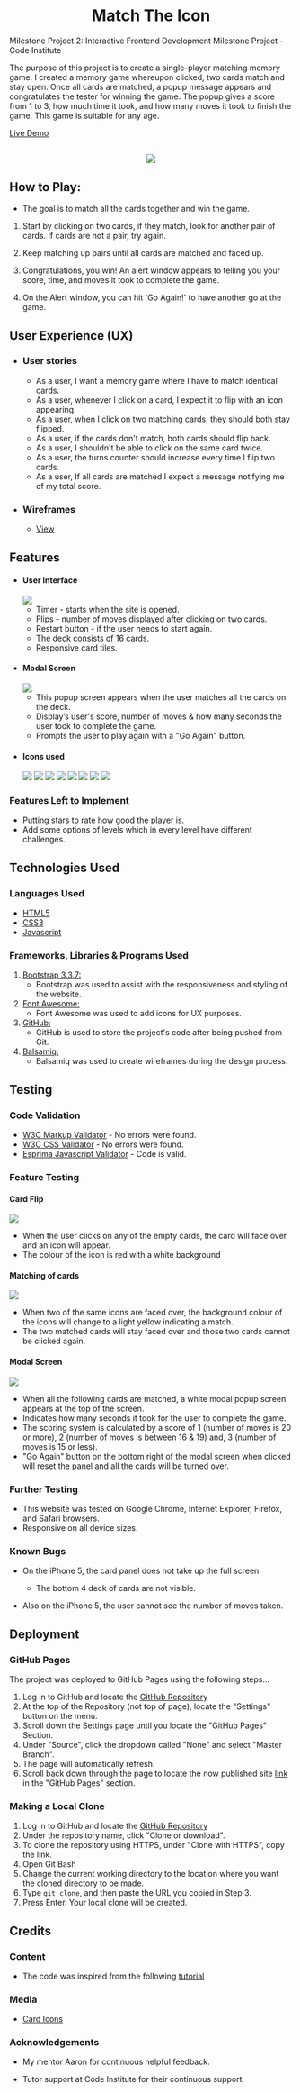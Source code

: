 <h1 align="center">Match The Icon</h1>

Milestone Project 2: Interactive Frontend Development Milestone Project  - Code Institute

The purpose of this project is to create a single-player matching memory game. I created a memory game whereupon clicked, two cards match and stay open. Once all cards are matched, a popup message appears and congratulates the tester for winning the game. The popup gives a score from 1 to 3, how much time it took, and how many moves it took to finish the game. This game is suitable for any age. 

[Live Demo](https://birchm93.github.io/Project2/)

<h2 align="center"><img src="documentation/screenshots/Responsive.png"></h2>

## How to Play:

* The goal is to match all the cards together and win the game.

1. Start by clicking on two cards, if they match, look for another pair of cards. If cards are not a pair, try again.

2. Keep matching up pairs until all cards are matched and faced up. 

3. Congratulations, you win! An alert window appears to telling you your score, time, and moves it took to complete the game. 

4. On the Alert window, you can hit 'Go Again!' to have another go at the game.

## User Experience (UX)

-   ### User stories

    -   As a user, I want a memory game where I have to match identical cards.
    -   As a user, whenever I click on a card, I expect it to flip with an icon appearing.
    -   As a user, when I click on two matching cards, they should both stay flipped.
    -   As a user, if the cards don't match, both cards should flip back.
    -   As a user, I shouldn't be able to click on the same card twice.
    -   As a user, the turns counter should increase every time I flip two cards.
    -   As a user, If all cards are matched I expect a message notifying me of my total score.

*   ### Wireframes

    -   [View]()

## Features

-   #### User Interface
    <img src = "documentation/screenshots/UserInterface.png">

    -   Timer - starts when the site is opened.
    -   Flips - number of moves displayed after clicking on two cards.
    -   Restart button - if the user needs to start again.
    -   The deck consists of 16 cards.
    -   Responsive card tiles.

-   #### Modal Screen
    <img src= "documentation/screenshots/ModalFeature.png">

    -   This popup screen appears when the user matches all the cards on the deck.
    -   Display’s user's score, number of moves & how many seconds the user took to complete the game.
    -   Prompts the user to play again with a "Go Again" button.

-   #### Icons used
    <img src= "documentation/screenshots/Star.png">
    <img src= "documentation/screenshots/Headphones.png">
    <img src= "documentation/screenshots/Key.png">
    <img src= "documentation/screenshots/Space-Shuttle.png">
    <img src= "documentation/screenshots/Eye.png">
    <img src= "documentation/screenshots/Pencil.png">
    <img src= "documentation/screenshots/Glass.png">
    <img src= "documentation/screenshots/Envelope.png">
    

### Features Left to Implement

-   Putting stars to rate how good the player is.
-   Add some options of levels which in every level have different challenges.

## Technologies Used

### Languages Used

-   [HTML5](https://en.wikipedia.org/wiki/HTML5)
-   [CSS3](https://en.wikipedia.org/wiki/Cascading_Style_Sheets)
-   [Javascript](https://en.wikipedia.org/wiki/JavaScript)

### Frameworks, Libraries & Programs Used

1. [Bootstrap 3.3.7:](https://getbootstrap.com/docs/3.3/getting-started/)
    - Bootstrap was used to assist with the responsiveness and styling of the website.
1. [Font Awesome:](https://fontawesome.com/icons?d=gallery)
    - Font Awesome was used to add icons for UX purposes.
1. [GitHub:](https://github.com/)
    - GitHub is used to store the project's code after being pushed from Git.
1. [Balsamiq:](https://balsamiq.com/)
    - Balsamiq was used to create wireframes during the design process.

## Testing

### Code Validation
-   [W3C Markup Validator](https://validator.w3.org/) - No errors were found.
-   [W3C CSS Validator](https://jigsaw.w3.org/css-validator/#validate_by_input) - No errors were found.
-   [Esprima Javascript Validator](https://esprima.org/demo/validate.html) - Code is valid.

### Feature Testing

#### Card Flip
<img src="documentation/screenshots/CardFlip.png">

-   When the user clicks on any of the empty cards, the card will face over and an icon will appear.
-   The colour of the icon is red with a white background

#### Matching of cards
<img src="documentation/screenshots/CardMatch.png">

-   When two of the same icons are faced over, the background colour of the icons will change to a light yellow indicating a match.
-   The two matched cards will stay faced over and those two cards cannot be clicked again.

#### Modal Screen
<img src="documentation/screenshots/ModalScreen.png">

-   When all the following cards are matched, a white modal popup screen appears at the top of the screen.
-   Indicates how many seconds it took for the user to complete the game.
-   The scoring system is calculated by a score of 1 (number of moves is 20 or more), 2 (number of moves is between 16 & 19) and, 3 (number of moves is 15 or less).
-   "Go Again" button on the bottom right of the modal screen when clicked will reset the panel and all the cards will be turned over.

### Further Testing

-   This website was tested on Google Chrome, Internet Explorer, Firefox, and Safari browsers.
-   Responsive on all device sizes.

### Known Bugs

-   On the iPhone 5, the card panel does not take up the full screen
    -   The bottom 4 deck of cards are not visible.

-   Also on the iPhone 5, the user cannot see the number of moves taken.

## Deployment

### GitHub Pages

The project was deployed to GitHub Pages using the following steps...

1. Log in to GitHub and locate the [GitHub Repository](https://github.com/BirchM93/Project2)
2. At the top of the Repository (not top of page), locate the "Settings" button on the menu.
3. Scroll down the Settings page until you locate the "GitHub Pages" Section.
4. Under "Source", click the dropdown called "None" and select "Master Branch".
5. The page will automatically refresh.
6. Scroll back down through the page to locate the now published site [link](https://birchm93.github.io/Project2/) in the "GitHub Pages" section.

### Making a Local Clone

1. Log in to GitHub and locate the [GitHub Repository](https://github.com/BirchM93/Project2)
2. Under the repository name, click "Clone or download".
3. To clone the repository using HTTPS, under "Clone with HTTPS", copy the link.
4. Open Git Bash
5. Change the current working directory to the location where you want the cloned directory to be made.
6. Type `git clone`, and then paste the URL you copied in Step 3.
7. Press Enter. Your local clone will be created.

## Credits

### Content

-   The code was inspired from the following [tutorial](https://www.youtube.com/watch?v=Nik1E9HdrsI)

### Media

-   [Card Icons](https://fontawesome.com/icons?d=gallery)

### Acknowledgements

-   My mentor Aaron for continuous helpful feedback.

-   Tutor support at Code Institute for their continuous support.

